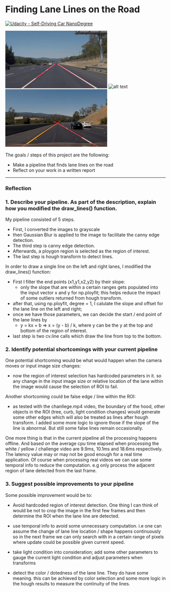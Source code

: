 # **Finding Lane Lines on the Road** 
[![Udacity - Self-Driving Car NanoDegree](https://s3.amazonaws.com/udacity-sdc/github/shield-carnd.svg)](http://www.udacity.com/drive)


![alt text][image1]
![alt text][image2]
![alt text][image3]

[image1]: ./examples/white.gif "white"
[image2]: ./examples/yellow.gif "yellow"
[image3]: ./examples/extra.gif "extra"

The goals / steps of this project are the following:

* Make a pipeline that finds lane lines on the road
* Reflect on your work in a written report

---

### Reflection

### 1. Describe your pipeline. As part of the description, explain how you modified the draw_lines() function.

My pipeline consisted of 5 steps.

* First, I converted the images to grayscale
* then Gaussian Blur is applied to the image to facilitate the canny edge detection.
* The third step is canny edge detection.
* Afterwards, a ploygon region is selected as the region of interest.
* The last step is hough transform to detect lines.

In order to draw a single line on the left and right lanes, I modified the draw_lines() function:

* First I filter the end points (x1,y1,x2,y2) by their slope:
  * only the slope that are within a certain ranges gets populated into the input vector x and y for np.ployfit; this helps reduce the impact of some outliers returned from hough transform.
* after that, using np.ployfit, degree = 1, I calulate the slope and offset for the lane line on the left and right;
* once we have those parameters, we can decide the start / end point of the lane lines by
  * y = kx + b => x = (y - b) / k, where y can be the y at the top and bottom of the region of interest.
* last step is two cv.line calls which draw the line from top to the bottom.


### 2. Identify potential shortcomings with your current pipeline


One potential shortcoming would be what would happen when the camera moves or input image size changes:

* now the region of interest selection has hardcoded parameters in it. so any change in the input image size or relative location of the lane within the image would cause the selection of ROI to fail.

Another shortcoming could be false edge / line within the ROI:

* as tested with the chanllege.mp4 video, the boundary of the hood, other objects in the ROI (tree, curb, light condition changes) would generate some other edges which will also be treated as lines after hough transform. I added some more logic to ignore those if the slope of the line is abnormal. But still some false lines remain occasionally.

One more thing is that in the current pipeline all the processing happens offline. And based on the average cpu time elapsed when processing the white / yellow / challenge video are 9.9ms, 10.1ms and 18.6ms respectively. The latency value may or may not be good enough for a real time application. Of course when processing real videos we can use some temporal info to reduce the computation. e.g only process the adjacent region of lane detected from the last frame.


### 3. Suggest possible improvements to your pipeline

Some possible improvement would be to:

* Avoid hardcoded region of interest detection. One thing I can think of would be not to crop the image in the first few frames and then determine the ROI when the lane line are detected.

* use temporal info to avoid some unnecessary computation. i.e one can assume the change of lane line location / shape happens continuously so in the next frame we can only search with in a certain range of pixels where update could be possible given current speed.

* take light condition into consideration; add some other parameters to gauge the current light condition and adjust parameters when transforms

* detect the color / dotedness of the lane line. They do have some meaning. this can be achieved by color selection and some more logic in the hough results to measure the continuity of the lines.



